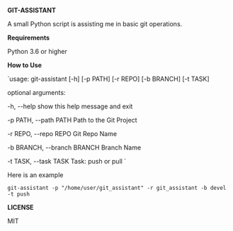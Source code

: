 **GIT-ASSISTANT**

A small Python script is assisting me in basic git operations.

**Requirements**

Python 3.6 or higher

**How to Use**

`usage: git-assistant [-h] [-p PATH] [-r REPO] [-b BRANCH] [-t TASK]

optional arguments:

  -h, --help            show this help message and exit
  
  -p PATH, --path PATH  Path to the Git Project
  
  -r REPO, --repo REPO  Git Repo Name
  
  -b BRANCH, --branch BRANCH Branch Name
  
  -t TASK, --task TASK  Task: push or pull
`

Here is an example

`git-assistant -p "/home/user/git_assistant" -r git_assistant -b devel -t push`

**LICENSE**

MIT

